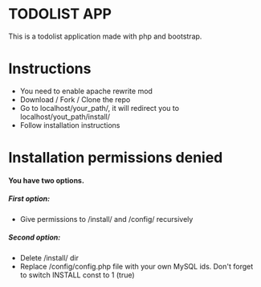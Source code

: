 # TODOLIST APP

This is a todolist application made with php and bootstrap.

# Instructions
* You need to enable apache rewrite mod
* Download / Fork / Clone the repo
* Go to localhost/your_path/, it will redirect you to localhost/yout_path/install/
* Follow installation instructions

# Installation permissions denied
#### You have two options.
##### First option:
* Give permissions to /install/ and /config/ recursively
##### Second option:
* Delete /install/ dir
* Replace /config/config.php file with your own MySQL ids. Don't forget to switch INSTALL const to 1 (true)
